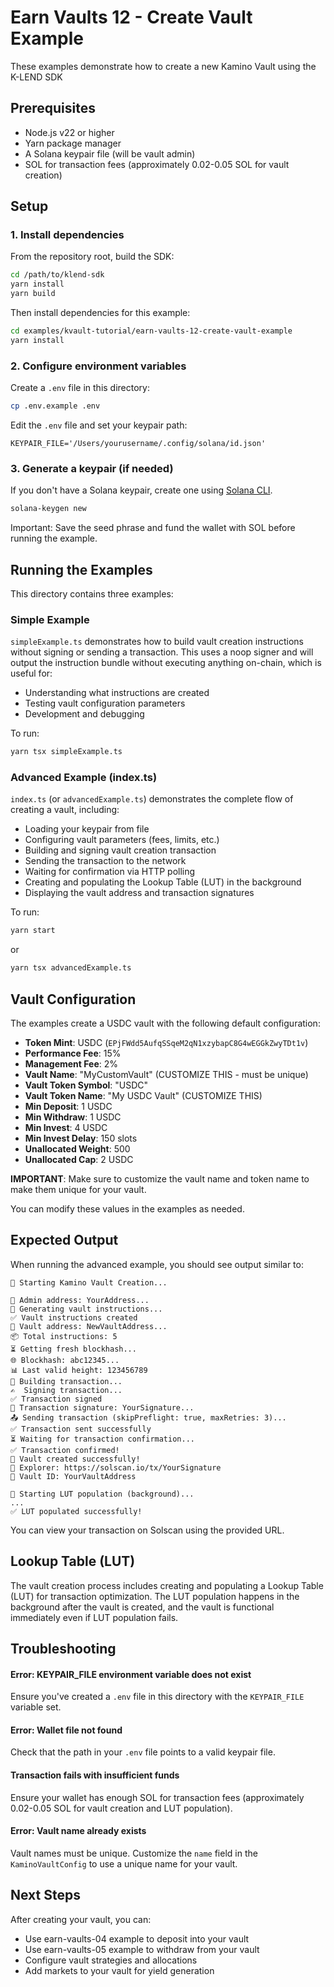 # Earn Vaults 12 - Create Vault Example

These examples demonstrate how to create a new Kamino Vault using the K-LEND SDK

## Prerequisites

- Node.js v22 or higher
- Yarn package manager
- A Solana keypair file (will be vault admin)
- SOL for transaction fees (approximately 0.02-0.05 SOL for vault creation)

## Setup

### 1. Install dependencies

From the repository root, build the SDK:

```bash
cd /path/to/klend-sdk
yarn install
yarn build
```

Then install dependencies for this example:

```bash
cd examples/kvault-tutorial/earn-vaults-12-create-vault-example
yarn install
```

### 2. Configure environment variables

Create a `.env` file in this directory:

```bash
cp .env.example .env
```

Edit the `.env` file and set your keypair path:

```
KEYPAIR_FILE='/Users/yourusername/.config/solana/id.json'
```

### 3. Generate a keypair (if needed)

If you don't have a Solana keypair, create one using [Solana CLI](https://solana.com/docs/intro/installation).

```bash
solana-keygen new
```

Important: Save the seed phrase and fund the wallet with SOL before running the example.

## Running the Examples

This directory contains three examples:

### Simple Example

`simpleExample.ts` demonstrates how to build vault creation instructions without signing or sending a transaction. This uses a noop signer and will output the instruction bundle without executing anything on-chain, which is useful for:
- Understanding what instructions are created
- Testing vault configuration parameters
- Development and debugging

To run:

```bash
yarn tsx simpleExample.ts
```

### Advanced Example (index.ts)

`index.ts` (or `advancedExample.ts`) demonstrates the complete flow of creating a vault, including:
- Loading your keypair from file
- Configuring vault parameters (fees, limits, etc.)
- Building and signing vault creation transaction
- Sending the transaction to the network
- Waiting for confirmation via HTTP polling
- Creating and populating the Lookup Table (LUT) in the background
- Displaying the vault address and transaction signatures

To run:

```bash
yarn start
```

or

```bash
yarn tsx advancedExample.ts
```

## Vault Configuration

The examples create a USDC vault with the following default configuration:

- **Token Mint**: USDC (`EPjFWdd5AufqSSqeM2qN1xzybapC8G4wEGGkZwyTDt1v`)
- **Performance Fee**: 15%
- **Management Fee**: 2%
- **Vault Name**: "MyCustomVault" (CUSTOMIZE THIS - must be unique)
- **Vault Token Symbol**: "USDC"
- **Vault Token Name**: "My USDC Vault" (CUSTOMIZE THIS)
- **Min Deposit**: 1 USDC
- **Min Withdraw**: 1 USDC
- **Min Invest**: 4 USDC
- **Min Invest Delay**: 150 slots
- **Unallocated Weight**: 500
- **Unallocated Cap**: 2 USDC

**IMPORTANT**: Make sure to customize the vault name and token name to make them unique for your vault.

You can modify these values in the examples as needed.

## Expected Output

When running the advanced example, you should see output similar to:

```
🏦 Starting Kamino Vault Creation...

📍 Admin address: YourAddress...
🔨 Generating vault instructions...
✅ Vault instructions created
📍 Vault address: NewVaultAddress...
📦 Total instructions: 5
⏳ Getting fresh blockhash...
🌐 Blockhash: abc12345...
📊 Last valid height: 123456789
🔨 Building transaction...
✍️  Signing transaction...
✅ Transaction signed
📝 Transaction signature: YourSignature...
📤 Sending transaction (skipPreflight: true, maxRetries: 3)...
✅ Transaction sent successfully
⏳ Waiting for transaction confirmation...
✅ Transaction confirmed!
🎉 Vault created successfully!
🔗 Explorer: https://solscan.io/tx/YourSignature
🏦 Vault ID: YourVaultAddress

🔄 Starting LUT population (background)...
...
✅ LUT populated successfully!
```

You can view your transaction on Solscan using the provided URL.

## Lookup Table (LUT)

The vault creation process includes creating and populating a Lookup Table (LUT) for transaction optimization. The LUT population happens in the background after the vault is created, and the vault is functional immediately even if LUT population fails.

## Troubleshooting

#### Error: KEYPAIR_FILE environment variable does not exist

Ensure you've created a `.env` file in this directory with the `KEYPAIR_FILE` variable set.

#### Error: Wallet file not found

Check that the path in your `.env` file points to a valid keypair file.

#### Transaction fails with insufficient funds

Ensure your wallet has enough SOL for transaction fees (approximately 0.02-0.05 SOL for vault creation and LUT population).

#### Error: Vault name already exists

Vault names must be unique. Customize the `name` field in the `KaminoVaultConfig` to use a unique name for your vault.

## Next Steps

After creating your vault, you can:
- Use earn-vaults-04 example to deposit into your vault
- Use earn-vaults-05 example to withdraw from your vault
- Configure vault strategies and allocations
- Add markets to your vault for yield generation
